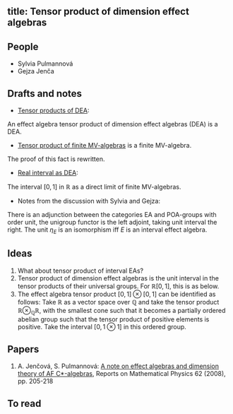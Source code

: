 title: Tensor product of dimension effect algebras
---
## People

* Sylvia Pulmannová
* Gejza Jenča


## Drafts and notes

* [Tensor products of DEA](tpdea/main_file.pdf):

 An effect algebra tensor product of dimension effect algebras (DEA) is a DEA. 

* [Tensor product of finite MV-algebras](tpdea/note_tensorMV.pdf) is a finite MV-algebra.

The proof of this fact is rewritten.

* [Real interval as DEA](/tpdea/note_interval.pdf):

The interval $[0,1]$ in $\mathbb R$ as a direct limit of finite MV-algebras.

* Notes from the discussion with Sylvia and Gejza: 
 
There is an adjunction between the categories EA and POA-groups  with order unit, the unigroup functor is the left adjoint, taking unit interval the right.
The unit $\eta_E$ is an isomorphism iff $E$ is an interval effect algebra.



## Ideas

1. What about tensor product of interval EAs?
1. Tensor product of dimension effect algebras is the unit interval in the tensor products of their universal groups. For $\mathbb R[0,1]$, this is as below.
1. The effect algebra tensor product   $[0,1]\otimes [0,1]$ can be identified as follows:  Take $\mathbb R$ as a vector space over $\mathbb Q$ and take the tensor product $\mathbb R\otimes_{\mathbb Q}\mathbb R$, with the smallest cone such that it becomes a partially ordered abelian group such that the tensor product of positive elements is positive.  Take the interval $[0,1\otimes 1]$ in this ordered group.


## Papers

1. A. Jenčová, S. Pulmannová: [A note on effect algebras and dimension theory of AF C*-algebras](/static/pdf/ROMP08.pdf), Reports on Mathematical Physics 62 (2008), pp. 205-218 

## To read